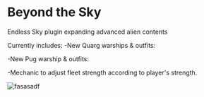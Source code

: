 # Beyond the Sky
 Endless Sky plugin expanding advanced alien contents
 
 Currently includes:
 -New Quarg warships & outfits:	
 
 -New Pug warship & outfits:	
 
 -Mechanic to adjust fleet strength according to player's strength.
 
 ![fasasadf](https://user-images.githubusercontent.com/19187937/154310420-669961e4-c76b-4095-8340-bc9b86cfdd3a.PNG)
